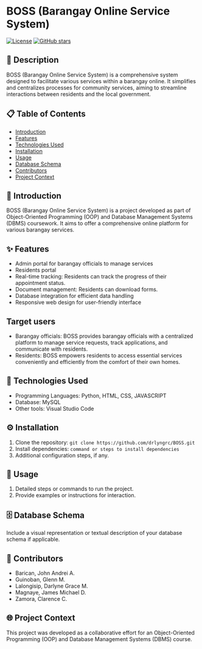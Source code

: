 <!-- Project Title -->
# BOSS (Barangay Online Service System)

<!-- Badges -->
[![License](https://img.shields.io/badge/license-MIT-blue.svg)](https://opensource.org/licenses/MIT)
[![GitHub stars](https://img.shields.io/github/stars/drlyngrc/BOSS_admin.svg?style=social&label=Star&maxAge=2592000)](https://github.com/drlyngrc/BOSS_admin)

<!-- Description -->
## 📄 Description

BOSS (Barangay Online Service System) is a comprehensive system designed to facilitate various services within a barangay online. It simplifies and centralizes processes for community services, aiming to streamline interactions between residents and the local government.

<!-- Table of Contents -->
## 📋 Table of Contents

- [Introduction](#-introduction)
- [Features](#-features)
- [Technologies Used](#-technologies-used)
- [Installation](#-installation)
- [Usage](#-usage)
- [Database Schema](#-database-schema)
- [Contributors](#-contributors)
- [Project Context](#-project-context)

<!-- Introduction -->
## 🌟 Introduction

BOSS (Barangay Online Service System) is a project developed as part of Object-Oriented Programming (OOP) and Database Management Systems (DBMS) coursework. It aims to offer a comprehensive online platform for various barangay services.

<!-- Features -->
## ✨ Features

- Admin portal for barangay officials to manage services
- Residents portal 
- Real-time tracking: Residents can track the progress of their appointment status.
- Document management: Residents can download forms.
- Database integration for efficient data handling
- Responsive web design for user-friendly interface

## Target users

  - Barangay officials: BOSS provides barangay officials with a centralized platform to manage service requests, track applications, and communicate with residents.
  - Residents: BOSS empowers residents to access essential services conveniently and efficiently from the comfort of their own homes.

<!-- Technologies Used -->
## 🔧 Technologies Used

- Programming Languages: Python, HTML, CSS, JAVASCRIPT
- Database: MySQL 
- Other tools: Visual Studio Code

<!-- Installation -->
## ⚙️ Installation

1. Clone the repository: `git clone https://github.com/drlyngrc/BOSS.git`
2. Install dependencies: `command or steps to install dependencies`
3. Additional configuration steps, if any.

<!-- Usage -->
## 🚦 Usage

1. Detailed steps or commands to run the project.
2. Provide examples or instructions for interaction.

<!-- Database Schema -->
## 🗄️ Database Schema

Include a visual representation or textual description of your database schema if applicable.

<!-- Contributors -->
## 👥 Contributors

- Barican, John Andrei A.
- Guinoban, Glenn M.
- Lalongisip, Darlyne Grace M.
- Magnaye, James Michael D.
- Zamora, Clarence C.

<!-- Project Context -->
## 🌐 Project Context

This project was developed as a collaborative effort for an Object-Oriented Programming (OOP) and Database Management Systems (DBMS) course. 

